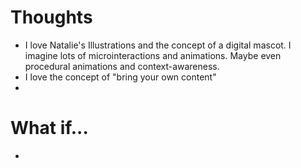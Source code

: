 # Thoughts

- I love Natalie's Illustrations and the concept of a digital mascot. I imagine lots of microinteractions and animations. Maybe even procedural animations and context-awareness.
- I love the concept of "bring your own content"
-

# What if...

-
